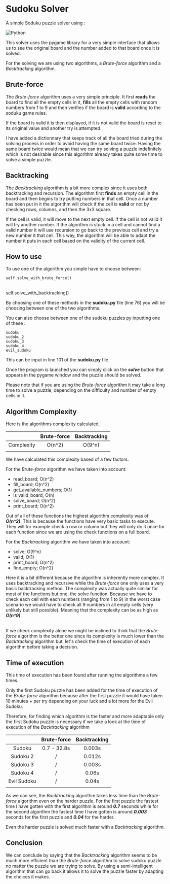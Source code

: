 
# Sudoku Solver

A simple Soduku puzzle solver using : 

![Python](https://img.shields.io/badge/python-3670A0?style=for-the-badge&logo=python&logoColor=ffdd54)

This solver uses the pygame library for a very simple interface that allows us to see the original board and the number added to that board once it is solved. 

For the solving we are using two algorithms, a *Brute-force* algorithm and a *Backtracking* algorithm. 

## Brute-force

The *Brute-force* algorithm uses a very simple principle. It first **reads** the board to find all the empty cells in it, **fills** all the empty cells with random numbers from 1 to 9 and then verifies if the board is **valid** according to the soduku game rules. 

If the board is valid it is then displayed, if it is not valid the board is reset to its original value and another try is attempted. 

I have added a dictionnary that keeps track of all the board tried during the solving process in order to avoid having the same board twice. Having the same board twice would mean that we can try solving a puzzle indefinitely which is not desirable since this algorithm already takes quite some time to solve a simple puzzle. 

## Backtracking

The *Backtracking* algorithm is a bit more complex since it uses both backtracking and recursion. The algorithm first **finds** an empty cell in the board and then begins to try putting numbers in that cell. Once a number has been put in it the algorithm will check if the cell is **valid** or not by checking rows, columns, and then the 3x3 square. 

If the cell is valid, it will move to the next empty cell. If the cell is not valid it will try another number. If the algorithm is stuck in a cell and cannot find a valid number it will use recursion to go back to the previous cell and try a new number it that cell. This way, the algorithm will be able to adapt the number it puts in each cell based on the validity of the current cell. 

## How to use

To use one of the algorithm you simple have to choose between: 

    self.solve_with_brute_force() 
<br>
    self.solve_with_backtracking()

By choosing one of these methods in the **sudoku.py** file (line 76) you will be choosing between one of the two algorithms.

You can also choose between one of the sudoku puzzles py inputting one of these :

    sudoku
    sudoku_2
    sudoku_3
    sudoku_4
    evil_sudoku

This can be input in line 101 of the **sudoku.py** file. 

Once the program is launched you can simply click on the **_solve_** button that appears in the pygame window and the puzzle should be solved. 

Please note that if you are using the *Brute-force* algorithm it may take a long time to solve a puzzle, depending on the difficulty and number of empty cells in it. 

## Algorithm Complexity

Here is the algorithms complexity calculated.

|           | Brute-force   | Backtracking |
| :-------: | :-----------: | :----------: |
| Complexity|  O(n^2)       |  O(9^n)      |
||||

We have calculated this complexity based of a few factors.

For the *Brute-force* algorithm we have taken into account:
* read_board; O(n^2)
* fill_board; O(n^2)
* get_available_numbers; O(1)
* is_valid_board; O(n)
* solve_board; O(n^2)
* print_board; O(n^2)

Out of all of these functions the highest algorithm complexity was of **_O(n^2)_**. 
This is because the functions have very basic tasks to execute. They will for example check a row or column but they will only do it once for each function since we are using the check functions on a full board. 

For the *Backtracking* algorithm we have taken into account:
* solve; O(9^n)
* valid; O(1)
* print_board; O(n^2)
* find_empty; O(n^2)

Here it is a bit different because the algorithm is inherently more complex. It uses backtracking and recursive while the *Brute-force* one only uses a very basic backtracking method. 
The complexity was actually quite similar for most of the functions but one, the solve function. Because we have to check each cell with each numbers (ranging from 1 to 9) in the worst case scenario we would have to check all 9 numbers in all empty cells (very unlikely but still possible). Meaning that the complexity can be as high as **_O(n^9)_**.  
<br>

If we check complexity alone we might be inclined to think that the *Brute-force* algorithm is the better one since its complexity is much lower than the *Backtracking* algorithm but, let's check the time of execution of each algorithm before taking a decision. 


## Time of execution
This time of execution has been found after running the algorithms a few times.

Only the first Sudoku puzzle has been added for the time of execution of the *Brute-force* algorithm because after the first puzzle it would have taken 10 minutes + per try depending on your luck and a lot more for the Evil Sudoku. 

Therefore, for finding which algorithm is the faster and more adaptable only the first Sudoku puzzle is necessary if we take a look at the time of execution of the *Backtracking* algorithm

|            | Brute-force   | Backtracking |
| :--------: | :-----------: | :----------: |
| Sudoku     | 0.7 - 32.8s   | 0.003s       |
| Sudoku 2   |       /       | 0.012s       |
| Sudoku 3   |       /       | 0.003s       |
| Sudoku 4   |       /       | 0.06s        |
| Evil Sudoku|       /       | 0.04s        |
||||

As we can see, the *Backtracking* algorithm takes less time than the *Brute-force* algorithm even on the harder puzzle. 
For the first puzzle the fastest time I have gotten with the first algorithm is around **_0.7_** seconds while for the second algorithm the fastest time I have gotten is around **_0.003_** seconds for the first puzzle and **_0.04_** for the harder. 

Even the harder puzzle is solved much faster with a *Backtracking* algorithm. 

## Conclusion

We can conclude by saying that the *Backtracking* algorithm seems to be much more efficient than the *Brute-force* algorithm to solve sudoku puzzle no matter the puzzle we are trying to solve. By using a semi-intelligent algorithm that can go back it allows it to solve the puzzle faster by adapting the choices it makes. 
